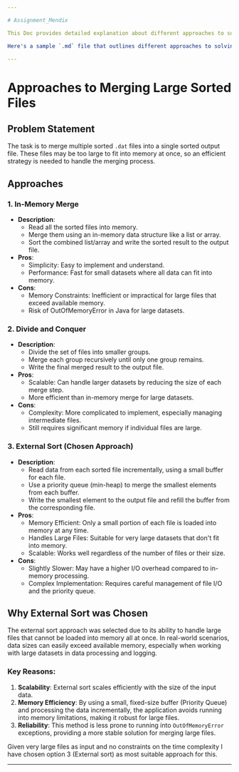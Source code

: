 ```yaml
---

# Assignment_Mendix

This Doc provides detailed explanation about different approaches to solve this problem and most efficient approach used

Here's a sample `.md` file that outlines different approaches to solving the problem and explains why the external sort approach was chosen:

---
```


# Approaches to Merging Large Sorted Files

## Problem Statement

The task is to merge multiple sorted `.dat` files into a single sorted output file. These files may be too large to fit into memory at once, so an efficient strategy is needed to handle the merging process.

## Approaches

### 1. **In-Memory Merge**
- **Description**:
    - Read all the sorted files into memory.
    - Merge them using an in-memory data structure like a list or array.
    - Sort the combined list/array and write the sorted result to the output file.
- **Pros**:
    - Simplicity: Easy to implement and understand.
    - Performance: Fast for small datasets where all data can fit into memory.
- **Cons**:
    - Memory Constraints: Inefficient or impractical for large files that exceed available memory.
    - Risk of OutOfMemoryError in Java for large datasets.

### 2. **Divide and Conquer**
- **Description**:
    - Divide the set of files into smaller groups.
    - Merge each group recursively until only one group remains.
    - Write the final merged result to the output file.
- **Pros**:
    - Scalable: Can handle larger datasets by reducing the size of each merge step.
    - More efficient than in-memory merge for large datasets.
- **Cons**:
    - Complexity: More complicated to implement, especially managing intermediate files.
    - Still requires significant memory if individual files are large.

### 3. **External Sort (Chosen Approach)**
- **Description**:
    - Read data from each sorted file incrementally, using a small buffer for each file.
    - Use a priority queue (min-heap) to merge the smallest elements from each buffer.
    - Write the smallest element to the output file and refill the buffer from the corresponding file.
- **Pros**:
    - Memory Efficient: Only a small portion of each file is loaded into memory at any time.
    - Handles Large Files: Suitable for very large datasets that don't fit into memory.
    - Scalable: Works well regardless of the number of files or their size.
- **Cons**:
    - Slightly Slower: May have a higher I/O overhead compared to in-memory processing.
    - Complex Implementation: Requires careful management of file I/O and the priority queue.

## Why External Sort was Chosen

The external sort approach was selected due to its ability to handle large files that cannot be loaded into memory all at once. In real-world scenarios, data sizes can easily exceed available memory, especially when working with large datasets in data processing and logging.

### Key Reasons:
1. **Scalability**: External sort scales efficiently with the size of the input data.
2. **Memory Efficiency**: By using a small, fixed-size buffer (Priority Queue) and processing the data incrementally, the application avoids running into memory limitations, making it robust for large files.
3. **Reliability**: This method is less prone to running into `OutOfMemoryError` exceptions, providing a more stable solution for merging large files.

Given very large files as input and no constraints on the time complexity I have chosen option 3 (External sort) as most suitable approach for this.

---


